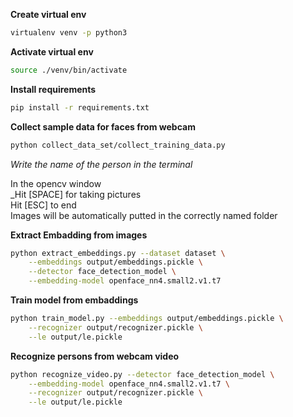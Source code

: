 **Create virtual env**
```bash
virtualenv venv -p python3
```
**Activate virtual env**
```bash
source ./venv/bin/activate
```
**Install requirements**
```bash
pip install -r requirements.txt
```
**Collect sample data for faces from webcam**
```bash
python collect_data_set/collect_training_data.py
```
_Write the name of the person in the terminal_   

In the opencv window  
_Hit [SPACE] for taking pictures  
Hit [ESC] to end  
Images will be automatically putted in the correctly named folder  

**Extract Embadding from images**
```bash
python extract_embeddings.py --dataset dataset \
	--embeddings output/embeddings.pickle \
	--detector face_detection_model \
	--embedding-model openface_nn4.small2.v1.t7
```
**Train model from embaddings**
```bash
python train_model.py --embeddings output/embeddings.pickle \
	--recognizer output/recognizer.pickle \
	--le output/le.pickle
```
**Recognize persons from webcam video**
```bash
python recognize_video.py --detector face_detection_model \
	--embedding-model openface_nn4.small2.v1.t7 \
	--recognizer output/recognizer.pickle \
	--le output/le.pickle
```
